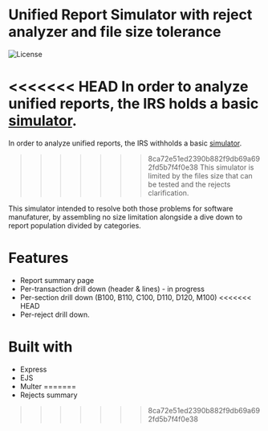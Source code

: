 # Unified Report Simulator with reject analyzer and file size tolerance

![License](https://img.shields.io/github/license/avishaiasaf/Unified-Report-Server?style=plastic)

<<<<<<< HEAD
In order to analyze unified reports, the IRS holds a basic [simulator](https://www.misim.gov.il/TmbakmmsmlNew/frmCheckFiles.aspx).
=======
In order to analyze unified reports, the IRS withholds a basic [simulator](https://www.misim.gov.il/TmbakmmsmlNew/frmCheckFiles.aspx).
>>>>>>> 8ca72e51ed2390b882f9db69a692fd5b7f4f0e38
This simulator is limited by the files size that can be tested and the rejects clarification.

This simulator intended to resolve both those problems for software manufaturer,
by assembling no size limitation alongside a dive down to report population divided by categories.

# Features

* Report summary page
* Per-transaction drill down (header & lines) - in progress
* Per-section drill down (B100, B110, C100, D110, D120, M100)
<<<<<<< HEAD
* Per-reject drill down. 

# Built with

* Express
* EJS
* Multer
=======
* Rejects summary 
>>>>>>> 8ca72e51ed2390b882f9db69a692fd5b7f4f0e38

